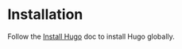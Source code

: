 # Installation 

Follow the [Install Hugo](https://gohugo.io/getting-started/installing/) doc to install Hugo globally.
